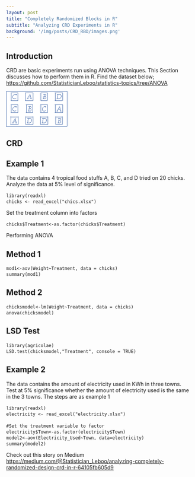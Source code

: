 ```yaml
---
layout: post
title: "Completely Randomized Blocks in R"
subtitle: "Analyzing CRD Experiments in R"
background: '/img/posts/CRD_RBD/images.png'
---
```

## Introduction
CRD are basic experiments run using ANOVA techniques. This Section discusses how to perform them in R.
Find the dataset below;
https://github.com/StatisticianLeboo/statistics-topics/tree/ANOVA

![EXP](/img\posts\CRD_RBD\crd.png)
## CRD 
## Example 1
The data contains 4 tropical food stuffs A, B, C, and D tried on 20 chicks. Analyze the data at 5% level of significance.
```{r}
library(readxl)
chicks <- read_excel("chics.xlsx")
```

Set the treatment column into factors
```{r}
chicks$Treatment<-as.factor(chicks$Treatment)
```
Performing ANOVA
## Method 1
```{r}
mod1<-aov(Weight~Treatment, data = chicks)
summary(mod1)
```

## Method 2
```{r}
chicksmodel<-lm(Weight~Treatment, data = chicks)
anova(chicksmodel)
```
## LSD Test
```{r}
library(agricolae)
LSD.test(chicksmodel,"Treatment", console = TRUE)
```
## Example 2
The data contains the amount of electricity used in KWh in three towns. Test at 5% significance whether the amount of electricity used is the same in the 3 towns.
The steps are as example 1

```{r}
library(readxl)
electricity <- read_excel("electricity.xlsx")

#Set the treatment variable to factor
electricity$Town<-as.factor(electricity$Town)
model2<-aov(Electricity_Used~Town, data=electricity)
summary(model2)
```
Check out this story on Medium
https://medium.com/@Statistician_Leboo/analyzing-completely-randomized-design-crd-in-r-64105fb605d9
